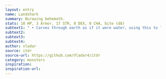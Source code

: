 ```yaml
---
layout: entry
name: Landshark
summary: Burowing behemoth.
stats: 18 HP, 3 Armor, 17 STR, 8 DEX, 8 CHA, bite (d8)
subtext1: " • Carves through earth as if it were water, using this to lay in ambush for prey. If it fears for its life, a Landshark may cause a cave-in. Falling rocks CHA cause d6 Damage but anyone that stays long enough to be buried takes d10 Damage. The Landshark will have burrowed away before this point."
subtext2:
subtext3:
subtext4:
author: vladar
source: itdr
source-url: https://github.com/Vladar4/itdr
category: monsters
inspiration:
inspiration-url:
---
```

